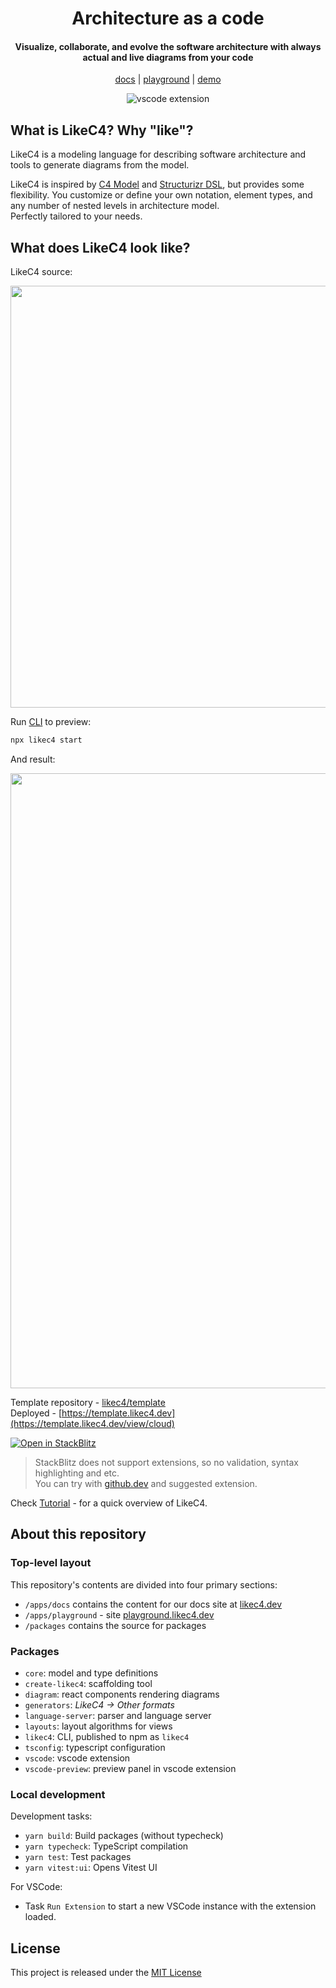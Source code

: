 <div align="center">
  <h1>
    Architecture as a code
  </h1>
  <h4>
    Visualize, collaborate, and evolve the software architecture with always actual and live diagrams from your code
  </h4>

[docs](https://likec4.dev/) | [playground](https://playground.likec4.dev/) | [demo](https://template.likec4.dev/view/cloud)

![vscode extension](https://github.com/likec4/likec4/assets/824903/d6994540-55d1-4167-b66b-45056754cc29)

</div>

## What is LikeC4? Why "like"?

LikeC4 is a modeling language for describing software architecture and tools to generate diagrams from the model.

LikeC4 is inspired by [C4 Model](https://c4model.com/) and [Structurizr DSL](https://github.com/structurizr/dsl), but provides some flexibility.
You customize or define your own notation, element types, and any number of nested levels in architecture model.\
Perfectly tailored to your needs.

## What does LikeC4 look like?

LikeC4 source:

<div align="center">
  <img src="https://github.com/likec4/.github/assets/824903/c0f22106-dba6-469e-ab47-85e7b8565513" width="675px">
</div>

Run [CLI](./packages/likec4/README.md) to preview:

```sh
npx likec4 start
```

And result:

<div align="center">
  <img src="https://github.com/likec4/likec4/assets/824903/27eabe54-7d97-47a8-a7e4-1bb44a8e03e5" width="984px">
</div>

Template repository - [likec4/template](https://github.com/likec4/template)\
Deployed - [https://template.likec4.dev](https://template.likec4.dev/view/cloud)

[![Open in StackBlitz](https://developer.stackblitz.com/img/open_in_stackblitz.svg)](https://stackblitz.com/github/likec4/template?file=src%2Fmodel.c4&initialpath=%2Fview%2Findex)

> StackBlitz does not support extensions, so no validation, syntax highlighting and etc.\
> You can try with [github.dev](https://github.dev/likec4/template/blob/main/src/model.c4) and suggested extension.

Check [Tutorial](https://likec4.dev/tutorial/) - for a quick overview of LikeC4.

## About this repository

### Top-level layout

This repository's contents are divided into four primary sections:

- `/apps/docs` contains the content for our docs site at [likec4.dev](https://likec4.dev)
- `/apps/playground` - site [playground.likec4.dev](https://playground.likec4.dev)
- `/packages` contains the source for packages

### Packages

- `core`: model and type definitions
- `create-likec4`: scaffolding tool
- `diagram`: react components rendering diagrams
- `generators`: _LikeC4 -> Other formats_
- `language-server`: parser and language server
- `layouts`: layout algorithms for views
- `likec4`: CLI, published to npm as `likec4`
- `tsconfig`: typescript configuration
- `vscode`: vscode extension
- `vscode-preview`: preview panel in vscode extension

### Local development

Development tasks:

- `yarn build`: Build packages (without typecheck)
- `yarn typecheck`: TypeScript compilation
- `yarn test`: Test packages
- `yarn vitest:ui`: Opens Vitest UI

For VSCode:

- Task `Run Extension` to start a new VSCode instance with the extension loaded.

## License

This project is released under the [MIT License](LICENSE)
